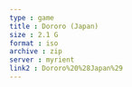 ```yaml
---
type : game
title : Dororo (Japan)
size : 2.1 G
format : iso
archive : zip
server : myrient
link2 : Dororo%20%28Japan%29
---
```


